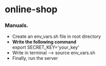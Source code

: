 # online-shop

<h3> Manuals. </h3>

<ul>
	<li> Create an env_vars.sh file in root directory </li>
	<li> <b> Write the following command </b><br> export SECRET_KEY='your_key'</li>
	<li> Write in terminal --> source env_vars.sh </li>
	<li> Finally, run the server </li>
</ul>